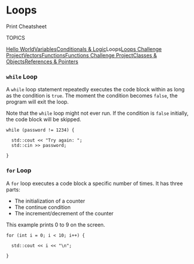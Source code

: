# Loops

Print Cheatsheet



TOPICS

[Hello World](https://www.codecademy.com/learn/learn-c-plus-plus/modules/learn-cpp-hello-world/cheatsheet)[Variables](https://www.codecademy.com/learn/learn-c-plus-plus/modules/learn-cpp-variables/cheatsheet)[Conditionals & Logic](https://www.codecademy.com/learn/learn-c-plus-plus/modules/learn-cpp-conditionals-and-logic/cheatsheet)Loops[Loops Challenge Project](https://www.codecademy.com/learn/learn-c-plus-plus/modules/learn-cpp-loops-challenge-projects/cheatsheet)[Vectors](https://www.codecademy.com/learn/learn-c-plus-plus/modules/learn-cpp-vectors/cheatsheet)[Functions](https://www.codecademy.com/learn/learn-c-plus-plus/modules/learn-cpp-functions/cheatsheet)[Functions Challenge Project](https://www.codecademy.com/learn/learn-c-plus-plus/modules/learn-cpp-functions-challenge-projects/cheatsheet)[Classes & Objects](https://www.codecademy.com/learn/learn-c-plus-plus/modules/learn-cpp-classes-and-objects/cheatsheet)[References & Pointers](https://www.codecademy.com/learn/learn-c-plus-plus/modules/learn-cpp-references-and-pointers/cheatsheet)

### `while` Loop

A `while` loop statement repeatedly executes the code block within as long as the condition is `true`. The moment the condition becomes `false`, the program will exit the loop.

Note that the `while` loop might not ever run. If the condition is `false` initially, the code block will be skipped.

```
while (password != 1234) {
 
  std::cout << "Try again: ";
  std::cin >> password;
 
}
```

### `for` Loop

A `for` loop executes a code block a specific number of times. It has three parts:

- The initialization of a counter
- The continue condition
- The increment/decrement of the counter

This example prints 0 to 9 on the screen.

```
for (int i = 0; i < 10; i++) {
  
  std::cout << i << "\n";
  
}
```
